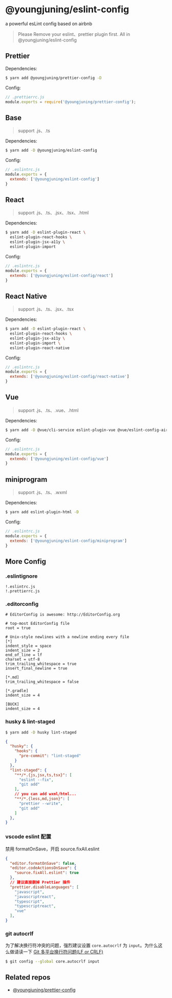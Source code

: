 # @youngjuning/eslint-config

a powerful esLint config based on airbnb

> Please Remove your eslint、prettier plugin first. All in @youngjuning/eslint-config

## Prettier

Dependencies:

```sh
$ yarn add @youngjuning/prettier-config -D
```

Config:

```js
// .prettierrc.js
module.exports = require('@youngjuning/prettier-config');
```

## Base

> support .js、.ts

Dependencies:

```sh
$ yarn add -D @youngjuning/eslint-config
```

Config:

```js
// .eslintrc.js
module.exports = {
  extends: ['@youngjuning/eslint-config']
}
```

## React

> support .js、.ts、.jsx、.tsx、.html

Dependencies:

```sh
$ yarn add -D eslint-plugin-react \
  eslint-plugin-react-hooks \
  eslint-plugin-jsx-a11y \
  eslint-plugin-import
```

Config:

```js
// .eslintrc.js
module.exports = {
  extends: ['@youngjuning/eslint-config/react']
}
```

## React Native

> support .js、.ts、.jsx、.tsx

Dependencies:

```sh
$ yarn add -D eslint-plugin-react \
  eslint-plugin-react-hooks \
  eslint-plugin-jsx-a11y \
  eslint-plugin-import \
  eslint-plugin-react-native
```

Config:

```js
// .eslintrc.js
module.exports = {
  extends: ['@youngjuning/eslint-config/react-native']
}
```

## Vue

> support .js、.ts、.vue、.html

Dependencies:

```sh
$ yarn add -D @vue/cli-service eslint-plugin-vue @vue/eslint-config-airbnb
```

Config:

```js
// .eslintrc.js
module.exports = {
  extends: ['@youngjuning/eslint-config/vue']
}
```

## miniprogram

> support .js、.ts、.wxml

Dependencies:

```sh
$ yarn add eslint-plugin-html -D
```

Config:

```js
// .eslintrc.js
module.exports = {
  extends: ['@youngjuning/eslint-config/miniprogram']
}
```

## More Config

### .eslintignore

```
!.eslintrc.js
!.prettierrc.js
```

### .editorconfig

```
# EditorConfig is awesome: http://EditorConfig.org

# top-most EditorConfig file
root = true

# Unix-style newlines with a newline ending every file
[*]
indent_style = space
indent_size = 2
end_of_line = lf
charset = utf-8
trim_trailing_whitespace = true
insert_final_newline = true

[*.md]
trim_trailing_whitespace = false

[*.gradle]
indent_size = 4

[BUCK]
indent_size = 4
```

### husky & lint-staged

```sh
$ yarn add -D husky lint-staged
```

```json
{
  "husky": {
    "hooks": {
      "pre-commit": "lint-staged"
    }
  },
  "lint-staged": {
    "**/*.{js,jsx,ts,tsx}": [
      "eslint --fix",
      "git add"
    ],
    // you can add wxml/html...
    "**/*.{less,md,json}": [
      "prettier --write",
      "git add"
    ]
  },
}
```

### vscode eslint 配置

禁用 formatOnSave，开启 source.fixAll.eslint

```json
{
  "editor.formatOnSave": false,
  "editor.codeActionsOnSave": {
    "source.fixAll.eslint": true
  },
  // 建议直接删掉 Prettier 插件
  "prettier.disableLanguages": [
    "javascript",
    "javascriptreact",
    "typescript",
    "typescriptreact",
    "vue"
  ],
}
```

### git autocrlf

为了解决换行符冲突的问题，强烈建议设置 `core.autocrlf` 为 `input`。为什么这么做请读一下 [Git 多平台换行符问题(LF or CRLF)](https://blog.konghy.cn/2017/03/19/git-lf-or-crlf/)

```sh
$ git config --global core.autocrlf input
```

## Related repos

- [@youngjuning/prettier-config](https://github.com/youngjuning/prettier-config)
